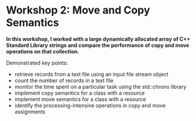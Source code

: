 
# Workshop 2: Move and Copy Semantics

**In this workshop, I worked with a large dynamically allocated array of C++ Standard Library strings and compare the performance of copy and move operations on that collection.**

Demonstrated key points:
- retrieve records from a text file using an input file stream object
- count the number of records in a text file
- monitor the time spent on a particular task using the std::chrono library
- implement copy semantics for a class with a resource
- implement move semantics for a class with a resource
- identify the processing-intensive operations in copy and move assignments
